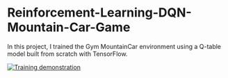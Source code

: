 # Reinforcement-Learning-DQN-Mountain-Car-Game

In this project, I trained the Gym MountainCar environment using a Q-table model built from scratch with TensorFlow.

[![Training demonstration](./thumbnail.jpg)](https://github.com/SohailaKandil/Reinforcement-Learning-Q_table-Mountain-Car-Game/blob/main/mountain%20car%20training%20demonestration%20.mp4)




